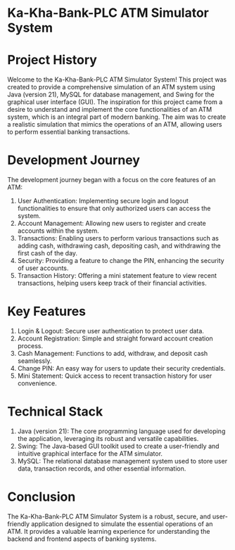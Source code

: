 # Ka-Kha-Bank-PLC ATM Simulator System

# Project History
Welcome to the Ka-Kha-Bank-PLC ATM Simulator System! This project was created to provide a comprehensive simulation of an ATM system using Java (version 21), MySQL for database management, and Swing for the graphical user interface (GUI). The inspiration for this project came from a desire to understand and implement the core functionalities of an ATM system, which is an integral part of modern banking. The aim was to create a realistic simulation that mimics the operations of an ATM, allowing users to perform essential banking transactions.


# Development Journey
The development journey began with a focus on the core features of an ATM:
  1. User Authentication: Implementing secure login and logout functionalities to ensure that only authorized users can access the system.
  2. Account Management: Allowing new users to register and create accounts within the system.
  3. Transactions: Enabling users to perform various transactions such as adding cash, withdrawing cash, depositing cash, and withdrawing the first cash of the day.
  4. Security: Providing a feature to change the PIN, enhancing the security of user accounts.
  5. Transaction History: Offering a mini statement feature to view recent transactions, helping users keep track of their financial activities.
   
# Key Features
  1. Login & Logout: Secure user authentication to protect user data.
  2. Account Registration: Simple and straight forward account creation process.
  3. Cash Management: Functions to add, withdraw, and deposit cash seamlessly.
  4. Change PIN: An easy way for users to update their security credentials.
  5. Mini Statement: Quick access to recent transaction history for user convenience.
   
# Technical Stack
  1. Java (version 21): The core programming language used for developing the application, leveraging its robust and versatile capabilities.
  2. Swing: The Java-based GUI toolkit used to create a user-friendly and intuitive graphical interface for the ATM simulator.
  3. MySQL: The relational database management system used to store user data, transaction records, and other essential information.
   
# Conclusion
The Ka-Kha-Bank-PLC ATM Simulator System is a robust, secure, and user-friendly application designed to simulate the essential operations of an ATM. It provides a valuable learning experience for understanding the backend and frontend aspects of banking systems.
